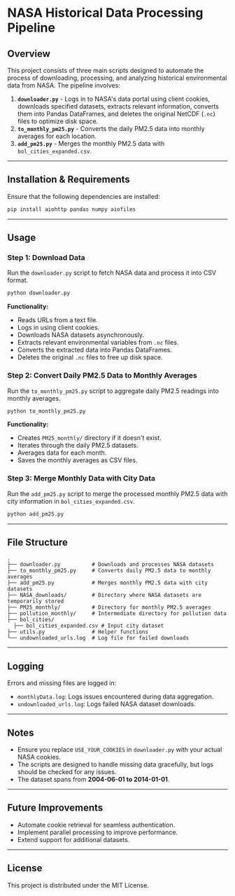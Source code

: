 # NASA Historical Data Processing Pipeline

## Overview
This project consists of three main scripts designed to automate the process of downloading, processing, and analyzing historical environmental data from NASA. The pipeline involves:

1. **`downloader.py`** - Logs in to NASA's data portal using client cookies, downloads specified datasets, extracts relevant information, converts them into Pandas DataFrames, and deletes the original NetCDF (`.nc`) files to optimize disk space.
2. **`to_monthly_pm25.py`** - Converts the daily PM2.5 data into monthly averages for each location.
3. **`add_pm25.py`** - Merges the monthly PM2.5 data with `bol_cities_expanded.csv`.

---

## Installation & Requirements
Ensure that the following dependencies are installed:

```bash
pip install aiohttp pandas numpy aiofiles
```

---

## Usage

### Step 1: Download Data
Run the `downloader.py` script to fetch NASA data and process it into CSV format.

```bash
python downloader.py
```

**Functionality:**
- Reads URLs from a text file.
- Logs in using client cookies.
- Downloads NASA datasets asynchronously.
- Extracts relevant environmental variables from `.nc` files.
- Converts the extracted data into Pandas DataFrames.
- Deletes the original `.nc` files to free up disk space.

### Step 2: Convert Daily PM2.5 Data to Monthly Averages
Run the `to_monthly_pm25.py` script to aggregate daily PM2.5 readings into monthly averages.

```bash
python to_monthly_pm25.py
```

**Functionality:**
- Creates `PM25_monthly/` directory if it doesn't exist.
- Iterates through the daily PM2.5 datasets.
- Averages data for each month.
- Saves the monthly averages as CSV files.

### Step 3: Merge Monthly Data with City Data
Run the `add_pm25.py` script to merge the processed monthly PM2.5 data with city information in `bol_cities_expanded.csv`.

```bash
python add_pm25.py
```

---

## File Structure
```
.
├── downloader.py          # Downloads and processes NASA datasets
├── to_monthly_pm25.py     # Converts daily PM2.5 data to monthly averages
├── add_pm25.py            # Merges monthly PM2.5 data with city datasets
├── NASA_downloads/        # Directory where NASA datasets are temporarily stored
├── PM25_monthly/          # Directory for monthly PM2.5 averages
├── pollution_monthly/     # Intermediate directory for pollution data
├── bol_cities/
  ├── bol_cities_expanded.csv # Input city dataset
├── utils.py               # Helper functions
└── undownloaded_urls.log  # Log file for failed downloads
```

---

## Logging
Errors and missing files are logged in:
- `monthlyData.log`: Logs issues encountered during data aggregation.
- `undownloaded_urls.log`: Logs failed NASA dataset downloads.

---

## Notes
- Ensure you replace `USE_YOUR_COOKIES` in `downloader.py` with your actual NASA cookies.
- The scripts are designed to handle missing data gracefully, but logs should be checked for any issues.
- The dataset spans from **2004-06-01 to 2014-01-01**.

---

## Future Improvements
- Automate cookie retrieval for seamless authentication.
- Implement parallel processing to improve performance.
- Extend support for additional datasets.

---

## License
This project is distributed under the MIT License.

